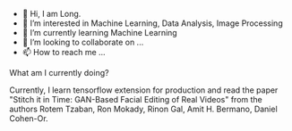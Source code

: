 - 👋 Hi, I am Long.
- 👀 I’m interested in Machine Learning, Data Analysis, Image Processing
- 🌱 I’m currently learning Machine Learning
- 💞️ I’m looking to collaborate on ...
- 📫 How to reach me ...

<!---
TLongP/TLongP is a ✨ special ✨ repository because its `README.md` (this file) appears on your GitHub profile.
You can click the Preview link to take a look at your changes.
--->

What am I currently doing?

Currently, I learn tensorflow extension for production and read the paper "Stitch it in Time: GAN-Based Facial Editing of Real Videos" from the authors Rotem Tzaban, Ron Mokady, Rinon Gal, Amit H. Bermano, Daniel Cohen-Or.
